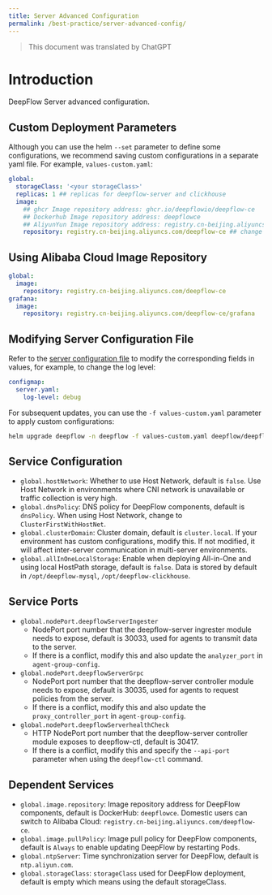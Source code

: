 ```yaml
---
title: Server Advanced Configuration
permalink: /best-practice/server-advanced-config/
---
```


> This document was translated by ChatGPT

# Introduction

DeepFlow Server advanced configuration.

## Custom Deployment Parameters

Although you can use the helm `--set` parameter to define some configurations, we recommend saving custom configurations in a separate yaml file.
For example, `values-custom.yaml`:

```yaml
global:
  storageClass: '<your storageClass>'
  replicas: 1 ## replicas for deepflow-server and clickhouse
  image:
    ## ghcr Image repository address: ghcr.io/deepflowio/deepflow-ce
    ## Dockerhub Image repository address: deepflowce
    ## AliyunYun Image repository address: registry.cn-beijing.aliyuncs.com/deepflow-ce
    repository: registry.cn-beijing.aliyuncs.com/deepflow-ce ## change deepflow image registry to  aliyun
```

## Using Alibaba Cloud Image Repository

```yaml
global:
  image:
    repository: registry.cn-beijing.aliyuncs.com/deepflow-ce
grafana:
  image:
    repository: registry.cn-beijing.aliyuncs.com/deepflow-ce/grafana
```

## Modifying Server Configuration File

Refer to the [server configuration file](https://github.com/deepflowio/deepflow/blob/main/server/server.yaml) to modify the corresponding fields in values,
for example, to change the log level:

```yaml
configmap:
  server.yaml:
    log-level: debug
```

For subsequent updates, you can use the `-f values-custom.yaml` parameter to apply custom configurations:

```bash
helm upgrade deepflow -n deepflow -f values-custom.yaml deepflow/deepflow
```

## Service Configuration

- `global.hostNetwork`: Whether to use Host Network, default is `false`. Use Host Network in environments where CNI network is unavailable or traffic collection is very high.
- `global.dnsPolicy`: DNS policy for DeepFlow components, default is `dnsPolicy`. When using Host Network, change to `ClusterFirstWithHostNet`.
- `global.clusterDomain`: Cluster domain, default is `cluster.local`. If your environment has custom configurations, modify this. If not modified, it will affect inter-server communication in multi-server environments.
- `global.allInOneLocalStorage`: Enable when deploying All-in-One and using local HostPath storage, default is `false`. Data is stored by default in `/opt/deepflow-mysql`, `/opt/deepflow-clickhouse`.

## Service Ports

- `global.nodePort.deepflowServerIngester`
  - NodePort port number that the deepflow-server ingrester module needs to expose, default is 30033, used for agents to transmit data to the server.
  - If there is a conflict, modify this and also update the `analyzer_port` in `agent-group-config`.
- `global.nodePort.deepflowServerGrpc`
  - NodePort port number that the deepflow-server controller module needs to expose, default is 30035, used for agents to request policies from the server.
  - If there is a conflict, modify this and also update the `proxy_controller_port` in `agent-group-config`.
- `global.nodePort.deepflowServerhealthCheck`
  - HTTP NodePort port number that the deepflow-server controller module exposes to deepflow-ctl, default is 30417.
  - If there is a conflict, modify this and specify the `--api-port` parameter when using the `deepflow-ctl` command.

## Dependent Services

- `global.image.repository`: Image repository address for DeepFlow components, default is DockerHub: `deepflowce`. Domestic users can switch to Alibaba Cloud: `registry.cn-beijing.aliyuncs.com/deepflow-ce`.
- `global.image.pullPolicy`: Image pull policy for DeepFlow components, default is `Always` to enable updating DeepFlow by restarting Pods.
- `global.ntpServer`: Time synchronization server for DeepFlow, default is `ntp.aliyun.com`.
- `global.storageClass`: `storageClass` used for DeepFlow deployment, default is empty which means using the default storageClass.